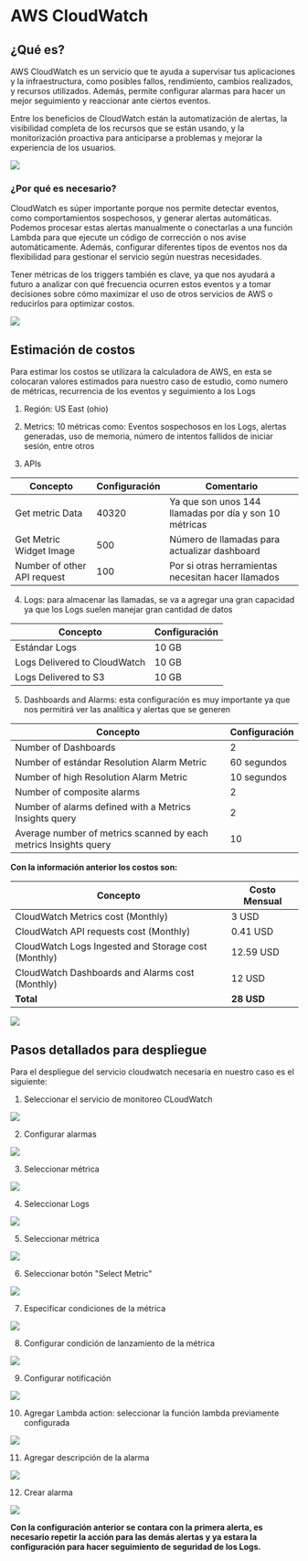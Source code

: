 # AWS CloudWatch

## ¿Qué es?

AWS CloudWatch es un servicio que te ayuda a supervisar tus aplicaciones y la infraestructura, como posibles fallos, rendimiento, cambios realizados, y recursos utilizados. Además, permite configurar alarmas para hacer un mejor seguimiento y reaccionar ante ciertos eventos.

Entre los beneficios de CloudWatch están la automatización de alertas, la visibilidad completa de los recursos que se están usando, y la monitorización proactiva para anticiparse a problemas y mejorar la experiencia de los usuarios.

![](../../assets/cloudwatch/cloudwatch1.png)

### ¿Por qué es necesario?

CloudWatch es súper importante porque nos permite detectar eventos, como comportamientos sospechosos, y generar alertas automáticas. Podemos procesar estas alertas manualmente o conectarlas a una función Lambda para que ejecute un código de corrección o nos avise automáticamente. Además, configurar diferentes tipos de eventos nos da flexibilidad para gestionar el servicio según nuestras necesidades.

Tener métricas de los triggers también es clave, ya que nos ayudará a futuro a analizar con qué frecuencia ocurren estos eventos y a tomar decisiones sobre cómo maximizar el uso de otros servicios de AWS o reducirlos para optimizar costos.

![](../../assets/cloudwatch/cloudwatch2.png)

## Estimación de costos

Para estimar los costos se utilizara la calculadora de AWS, en esta se colocaran valores estimados para nuestro caso de estudio, como numero de métricas, recurrencia de los eventos y seguimiento a los Logs

1. Región: US East (ohio)

2. Metrics: 10 métricas como: Eventos sospechosos en los Logs, alertas generadas, uso de memoria, número de intentos fallidos de iniciar sesión, entre otros

3. APIs

| Concepto                    | Configuración | Comentario                                             |
| --------------------------- | ------------- | ------------------------------------------------------ |
| Get metric Data             | 40320         | Ya que son unos 144 llamadas por día y son 10 métricas |
| Get Metric Widget Image     | 500           | Número de llamadas para actualizar dashboard           |
| Number of other API request | 100           | Por si otras herramientas necesitan hacer llamados     |

4. Logs: para almacenar las llamadas, se va a agregar una gran capacidad ya que los Logs suelen manejar gran cantidad de datos

| Concepto                     | Configuración |
| ---------------------------- | ------------- |
| Estándar Logs                | 10 GB         |
| Logs Delivered to CloudWatch | 10 GB         |
| Logs Delivered to S3         | 10 GB         |

5. Dashboards and Alarms: esta configuración es muy importante ya que nos permitirá ver las analítica y alertas que se generen

| Concepto                                                         | Configuración |
| ---------------------------------------------------------------- | ------------- |
| Number of Dashboards                                             | 2             |
| Number of estándar Resolution Alarm Metric                       | 60 segundos   |
| Number of high Resolution Alarm Metric                           | 10 segundos   |
| Number of composite alarms                                       | 2             |
| Number of alarms defined with a Metrics Insights query           | 2             |
| Average number of metrics scanned by each metrics Insights query | 10            |

**Con la información anterior los costos son:**

| Concepto                                            | Costo Mensual |
| --------------------------------------------------- | ------------- |
| CloudWatch Metrics cost (Monthly)                   | 3 USD         |
| CloudWatch API requests cost (Monthly)              | 0.41 USD      |
| CloudWatch Logs Ingested and Storage cost (Monthly) | 12.59 USD     |
| CloudWatch Dashboards and Alarms cost (Monthly)     | 12 USD        |
| **Total**                                           | **28 USD**    |

![](../../assets/cloudwatch/cloudwatch3.png)

## Pasos detallados para despliegue

Para el despliegue del servicio cloudwatch necesaria en nuestro caso es el siguiente:

1. Seleccionar el servicio de monitoreo CLoudWatch

![](../../assets/cloudwatch/cloudwatch4.png)

2. Configurar alarmas

![](../../assets/cloudwatch/cloudwatch5.png)

3. Seleccionar métrica

![](../../assets/cloudwatch/cloudwatch6.png)

4. Seleccionar Logs

![](../../assets/cloudwatch/cloudwatch7.png)

5. Seleccionar métrica

![](../../assets/cloudwatch/cloudwatch8.png)

6. Seleccionar botón "Select Metric"

![](../../assets/cloudwatch/cloudwatch9.png)

7. Especificar condiciones de la métrica

![](../../assets/cloudwatch/cloudwatch10.png)

8. Configurar condición de lanzamiento de la métrica

![](../../assets/cloudwatch/cloudwatch11.png)

9. Configurar notificación

![](../../assets/cloudwatch/cloudwatch12.png)

10. Agregar Lambda action: seleccionar la función lambda previamente configurada

![](../../assets/cloudwatch/cloudwatch13.png)

11. Agregar descripción de la alarma

![](../../assets/cloudwatch/cloudwatch14.png)

12. Crear alarma

![](../../assets/cloudwatch/cloudwatch15.png)

**Con la configuración anterior se contara con la primera alerta, es necesario repetir la acción para las demás alertas y ya estara la configuración para hacer seguimiento de seguridad de los Logs.**
